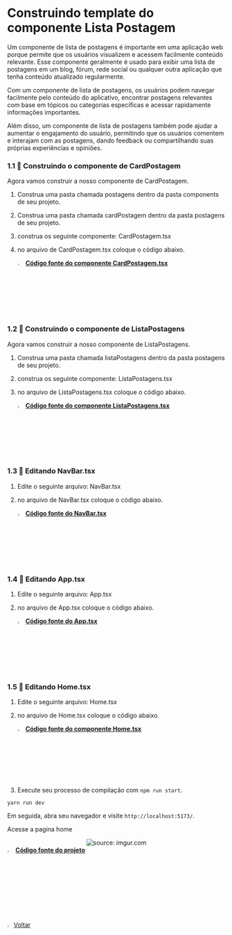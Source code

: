 ﻿﻿﻿﻿﻿﻿﻿﻿﻿﻿<h1>Construindo template do componente Lista Postagem</h1>

Um componente de lista de postagens é importante em uma aplicação web porque permite que os usuários visualizem e acessem facilmente conteúdo relevante. Esse componente geralmente é usado para exibir uma lista de postagens em um blog, fórum, rede social ou qualquer outra aplicação que tenha conteúdo atualizado regularmente.

Com um componente de lista de postagens, os usuários podem navegar facilmente pelo conteúdo do aplicativo, encontrar postagens relevantes com base em tópicos ou categorias específicas e acessar rapidamente informações importantes.

Além disso, um componente de lista de postagens também pode ajudar a aumentar o engajamento do usuário, permitindo que os usuários comentem e interajam com as postagens, dando feedback ou compartilhando suas próprias experiências e opiniões.

<h3>1.1 👣 Construindo o componente de CardPostagem  </h3>

Agora vamos construir a nosso componente de CardPostagem.

1. Construa uma pasta chamada postagens dentro da pasta components de seu projeto.

2. Construa uma pasta chamada cardPostagem dentro da pasta postagens de seu projeto.

3. construa os seguinte componente: CardPostagem.tsx

4. no arquivo de CardPostagem.tsx coloque o código abaixo.

   <div align="left"><img src="https://i.imgur.com/JACNZiR.png" title="source: imgur.com" width="3%"/> <a href="https://github.com/LucasCapSilva/blog-pessoal-react-2023/blob/card-postagens-template/src/components/postagens/cardPostagem/CardPostagem.tsx" target="_blank"><b>Código fonte do componente CardPostagem.tsx</b></a> 

<h3>1.2 👣 Construindo o componente de ListaPostagens </h3>

Agora vamos construir a nosso componente de ListaPostagens.

1. Construa uma pasta chamada listaPostagens dentro da pasta postagens de seu projeto.

2. construa os seguinte componente: ListaPostagens.tsx

3. no arquivo de ListaPostagens.tsx coloque o código abaixo.

   <div align="left"><img src="https://i.imgur.com/JACNZiR.png" title="source: imgur.com" width="3%"/> <a href="https://github.com/LucasCapSilva/blog-pessoal-react-2023/blob/card-postagens-template/src/components/postagens/listaPostagens/ListaPostagens.tsx" target="_blank"><b>Código fonte do componente ListaPostagens.tsx</b></a> 

<h3>1.3 👣 Editando NavBar.tsx </h3>

1. Edite o seguinte arquivo: NavBar.tsx

1. no arquivo de NavBar.tsx coloque o código abaixo.

   <div align="left"><img src="https://i.imgur.com/JACNZiR.png" title="source: imgur.com" width="3%"/> <a href="https://github.com/LucasCapSilva/blog-pessoal-react-2023/blob/card-postagens-template/src/components/navbar/Navbar.tsx" target="_blank"><b>Código fonte do NavBar.tsx</b></a> 

<h3>1.4 👣 Editando App.tsx </h3>

1. Edite o seguinte arquivo: App.tsx

1. no arquivo de App.tsx coloque o código abaixo.

   <div align="left"><img src="https://i.imgur.com/JACNZiR.png" title="source: imgur.com" width="3%"/> <a href="https://github.com/LucasCapSilva/blog-pessoal-react-2023/blob/card-postagens-template/src/App.tsx" target="_blank"><b>Código fonte do App.tsx</b></a> 

<h3>1.5 👣 Editando Home.tsx </h3>

1. Edite o seguinte arquivo: Home.tsx

2. no arquivo de Home.tsx coloque o código abaixo.

   <div align="left"><img src="https://i.imgur.com/JACNZiR.png" title="source: imgur.com" width="3%"/> <a href="https://github.com/LucasCapSilva/blog-pessoal-react-2023/blob/card-postagens-template/src/pages/home/Home.tsx" target="_blank"><b>Código fonte do componente Home.tsx</b></a> 

1. Execute seu processo de compilação com `npm run start`.

```
yarn run dev
```

Em seguida, abra seu navegador e visite `http://localhost:5173/`. 

Acesse a pagina home

<div align="center"><img src="https://i.imgur.com/Q0PqVIJ.png" title="source: imgur.com" /></div>

<div align="left"><img src="https://i.imgur.com/JACNZiR.png" title="source: imgur.com" width="3%"/> <a href="https://github.com/LucasCapSilva/blog-pessoal-react-2023/tree/card-postagens-template" target="_blank"><b>Código fonte do projeto</b></a> 

​    

<div align="left"><a href="README.md"><img src="https://i.imgur.com/XMgF3gl.png" title="source: imgur.com" width="3%"/>Voltar</a></div>

